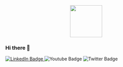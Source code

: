 <div id="header" align="center">
  <img src="https://tenor.com/view/typing-code-linux-computer-elliot-alderson-gif-10667985" width="100"/>
</div>

### Hi there 👋

<div id="badges">
  <a href="https://www.linkedin.com/in/dana-bethel-890450a6/">
    <img src="https://img.shields.io/badge/LinkedIn-blue?style=for-the-badge&logo=linkedin&logoColor=white" alt="LinkedIn Badge"/>
  </a>
  <img src="https://img.shields.io/badge/YouTube-red?style=for-the-badge&logo=youtube&logoColor=white" alt="Youtube Badge"/>
  <img src="https://img.shields.io/badge/Twitter-blue?style=for-the-badge&logo=twitter&logoColor=white" alt="Twitter Badge"/>
</div>

